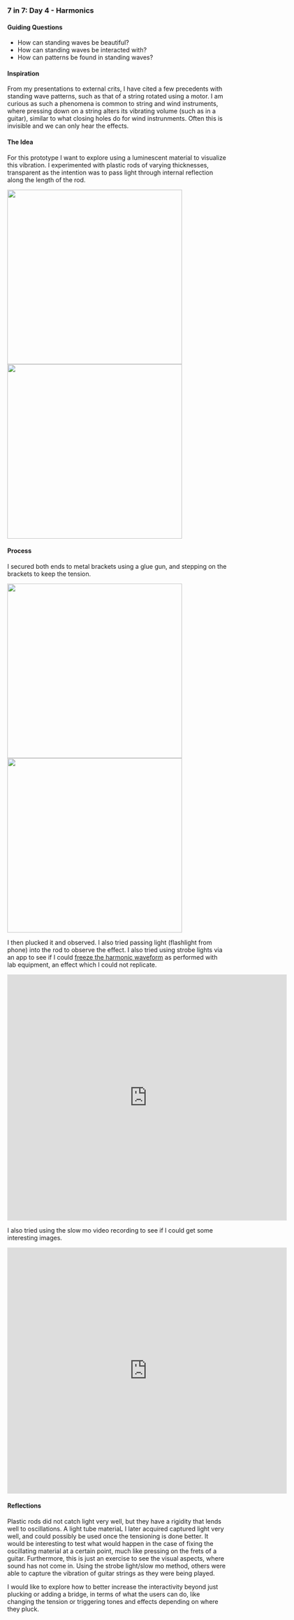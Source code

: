 ### 7 in 7: Day 4 - Harmonics ###

#### Guiding Questions ####
* How can standing waves be beautiful?
* How can standing waves be interacted with?
* How can patterns be found in standing waves?

#### Inspiration ####
From my presentations to external crits, I have cited a few precedents with standing wave patterns, such as that of a string rotated using a motor. I am curious as such a phenomena is common to string and wind instruments, where pressing down on a string alters its vibrating volume (such as in a guitar), similar to what closing holes do for wind instrunments. Often this is invisible and we can only hear the effects.

#### The Idea ####
For this prototype I want to explore using a luminescent material to visualize this vibration. I experimented with plastic rods of varying thicknesses, transparent as the intention was to pass light through internal reflection along the length of the rod. 

<img src="assets/rods23.jpg" width="400">  <img src="assets/lightcable.jpg" width="400"> <br>

#### Process ####

I secured both ends to metal brackets using a glue gun, and stepping on the brackets to keep the tension.

<img src="assets/secure23.jpg" width="400">  <img src="assets/secure.jpg" width="400"> <br>

 I then plucked it and observed. I also tried passing light (flashlight from phone) into the rod to observe the effect. I also tried using strobe lights via an app to see if I could [freeze the harmonic waveform](https://demos.smu.ca/index.php/demos/waves/98-standing-waves-and-the-strobe-effect) as performed with lab equipment, an effect which I could not replicate.

 <iframe src="https://player.vimeo.com/video/369605010" width="640" height="564" frameborder="0" allow="autoplay; fullscreen" allowfullscreen></iframe>

 I also tried using the slow mo video recording to see if I could get some interesting images.

 <iframe src="https://player.vimeo.com/video/369604948" width="640" height="564" frameborder="0" allow="autoplay; fullscreen" allowfullscreen></iframe>

#### Reflections ####

Plastic rods did not catch light very well, but they have a rigidity that lends well to oscillations. A light tube materiaL I later acquired captured light very well, and could possibly be used once the tensioning is done better. It would be interesting to test what would happen in the case of fixing the oscillating material at a certain point, much like pressing on the frets of a guitar. Furthermore, this is just an exercise to see the visual aspects, where sound has not come in. Using the strobe light/slow mo method, others were able to capture the vibration of guitar strings as they were being played. 

I would like to explore how to better increase the interactivity beyond just plucking or adding a bridge, in terms of what the users can do, like changing the tension or triggering tones and effects depending on where they pluck.


